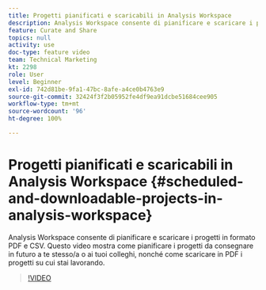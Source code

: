 ```yaml
---
title: Progetti pianificati e scaricabili in Analysis Workspace
description: Analysis Workspace consente di pianificare e scaricare i progetti in formato PDF e CSV. Questo video mostra come pianificare i progetti da consegnare in futuro a te stesso/a o ai tuoi colleghi, nonché come scaricare in PDF i progetti su cui stai lavorando.
feature: Curate and Share
topics: null
activity: use
doc-type: feature video
team: Technical Marketing
kt: 2298
role: User
level: Beginner
exl-id: 742d81be-9fa1-47bc-8afe-a4ce0b4763e9
source-git-commit: 32424f3f2b05952fe4df9ea91dcbe51684cee905
workflow-type: tm+mt
source-wordcount: '96'
ht-degree: 100%

---
```


# Progetti pianificati e scaricabili in Analysis Workspace {#scheduled-and-downloadable-projects-in-analysis-workspace}

Analysis Workspace consente di pianificare e scaricare i progetti in formato PDF e CSV. Questo video mostra come pianificare i progetti da consegnare in futuro a te stesso/a o ai tuoi colleghi, nonché come scaricare in PDF i progetti su cui stai lavorando.

>[!VIDEO](https://video.tv.adobe.com/v/24709/?quality=12)

